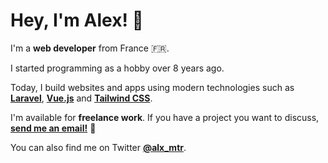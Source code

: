 # Hey, I'm Alex! 👋

I'm a **web developer** from France 🇫🇷.

I started programming as a hobby over 8 years ago.

Today, I build websites and apps using modern technologies such as **[Laravel]**, **[Vue.js]** and **[Tailwind CSS]**.

I'm available for **freelance work**.
If you have a project you want to discuss, **[send me an email!]** 💬

You can also find me on Twitter **[@alx_mtr]**.

[Laravel]: <https://laravel.com>
[Vue.js]: <https://vuejs.com>
[Tailwind CSS]: <https://tailwindcss.com>

[send me an email!]: <mailto:me@alxmtr.dev>
[@alx_mtr]: <https://twitter.com/alx_mtr>
